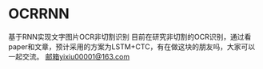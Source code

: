# OCRRNN
基于RNN实现文字图片OCR非切割识别
目前在研究非切割的OCR识别，通过看paper和文章，预计采用的方案为LSTM+CTC，有在做这块的朋友吗，大家可以一起交流。
邮箱yixiu00001@163.com
